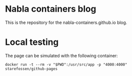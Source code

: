 # Nabla containers blog

This is the repository for the nabla-containers.github.io blog.

# Local testing

The page can be simulated with the following container:

```
docker run -t --rm -v "$PWD":/usr/src/app -p "4000:4000" starefossen/github-pages
```
